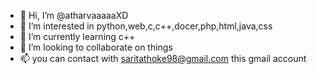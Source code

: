 - 👋 Hi, I’m @atharvaaaaaXD
- 👀 I’m interested in python,web,c,c++,docer,php,html,java,css
- 🌱 I’m currently learning c++
- 💞️ I’m looking to collaborate on things
- 📫 you can contact with saritathoke98@gmail.com this gmail account

<!---
I am a coder or programer who create programs i usaully code on python
I am very good at python programs
I have a project called "JARVIS AI ASSISTANT" which is my best project on python
YOU can take a look on Jarvis ai assistant i have it on my github
--->
